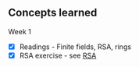 ## Concepts learned

Week 1
- [x] Readings - Finite fields, RSA, rings
- [x] RSA exercise - see [RSA](rsa/rsa_rust)

